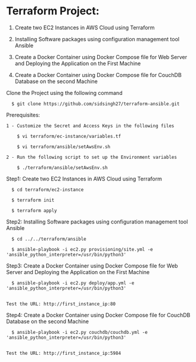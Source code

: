 
# Terraform Project:

1)	Create two EC2 Instances in AWS Cloud using Terraform

2) Installing Software packages using configuration management tool Ansible

3) Create a Docker Container using Docker Compose file for Web Server and Deploying the Application on the First Machine

4) Create a Docker Container using Docker Compose file for CouchDB Database on the second Machine


  Clone the Project using the following command

      $ git clone https://github.com/sidsingh27/terraform-ansible.git

Prerequisites:

    1 - Customize the Secret and Access Keys in the following files
      
        $ vi terraform/ec-instance/variables.tf
        
        $ vi terraform/ansible/setAwsEnv.sh
    
    2 - Run the following script to set up the Environment variables
    
        $ ./terraform/ansible/setAwsEnv.sh

Step1: Create two EC2 Instances in AWS Cloud using Terraform

      $ cd terraform/ec2-instance
  
      $ terraform init
  
      $ terraform apply
  

Step2: Installing Software packages using configuration management tool Ansible

      $ cd ../../terraform/ansible
  
      $ ansible-playbook -i ec2.py provisioning/site.yml -e 'ansible_python_interpreter=/usr/bin/python3'
  
Step3: Create a Docker Container using Docker Compose file for Web Server and Deploying the Application on the First Machine

      $ ansible-playbook -i ec2.py deploy/app.yml -e 'ansible_python_interpreter=/usr/bin/python3'
  
  
    Test the URL: http://first_instance_ip:80

Step4: Create a Docker Container using Docker Compose file for CouchDB Database on the second Machine

      $ ansible-playbook -i ec2.py couchdb/couchdb.yml -e 'ansible_python_interpreter=/usr/bin/python3'
  
  
    Test the URL: http://first_instance_ip:5984
